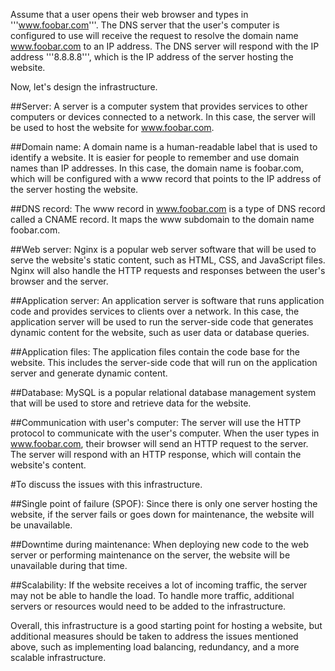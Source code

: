 Assume that a user opens their web browser and types in '''www.foobar.com'''.
The DNS server that the user's computer is configured to use will receive the request to resolve the domain name www.foobar.com to an IP address. The DNS server will respond with the IP address '''8.8.8.8''', which is the IP address of the server hosting the website.

Now, let's design the infrastructure.

##Server:
A server is a computer system that provides services to other computers or devices connected to a network. In this case, the server will be used to host the website for www.foobar.com.

##Domain name:
A domain name is a human-readable label that is used to identify a website. It is easier for people to remember and use domain names than IP addresses. In this case, the domain name is foobar.com, which will be configured with a www record that points to the IP address of the server hosting the website.

##DNS record:
The www record in www.foobar.com is a type of DNS record called a CNAME record. It maps the www subdomain to the domain name foobar.com.

##Web server:
Nginx is a popular web server software that will be used to serve the website's static content, such as HTML, CSS, and JavaScript files. Nginx will also handle the HTTP requests and responses between the user's browser and the server.

##Application server:
An application server is software that runs application code and provides services to clients over a network. In this case, the application server will be used to run the server-side code that generates dynamic content for the website, such as user data or database queries.

##Application files:
The application files contain the code base for the website. This includes the server-side code that will run on the application server and generate dynamic content.

##Database:
MySQL is a popular relational database management system that will be used to store and retrieve data for the website.

##Communication with user's computer:
The server will use the HTTP protocol to communicate with the user's computer. When the user types in www.foobar.com, their browser will send an HTTP request to the server. The server will respond with an HTTP response, which will contain the website's content.

#To discuss the issues with this infrastructure.

##Single point of failure (SPOF):
Since there is only one server hosting the website, if the server fails or goes down for maintenance, the website will be unavailable.

##Downtime during maintenance:
When deploying new code to the web server or performing maintenance on the server, the website will be unavailable during that time.

##Scalability:
If the website receives a lot of incoming traffic, the server may not be able to handle the load. To handle more traffic, additional servers or resources would need to be added to the infrastructure.

Overall, this infrastructure is a good starting point for hosting a website, but additional measures should be taken to address the issues mentioned above, such as implementing load balancing, redundancy, and a more scalable infrastructure.
